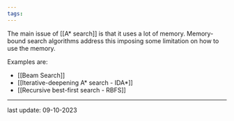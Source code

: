 ```yaml
---
tags:
---
```

The main issue of [[A* search]] is that it uses a lot of memory. Memory-bound search algorithms address this imposing some limitation on how to use the memory.

Examples are:
- [[Beam Search]]
- [[Iterative-deepening A* search - IDA*]]
- [[Recursive best-first search - RBFS]]

---
last update: 09-10-2023
